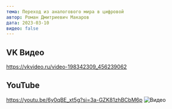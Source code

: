 ```yaml
---
тема: Переход из аналогового мира в цифровой
автор: Роман Дмитриевич Макаров
дата: 2023-03-10
видео: false
---
```


## VK Видео

https://vkvideo.ru/video-198342309_456239062

## YouTube

https://youtu.be/6y0qBE_xt5g?si=3a-GZK81zhBCbM6p
![Видео](https://youtu.be/dK6wgAixwhE)
